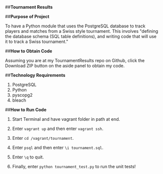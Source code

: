 ##**Tournament Results**

##**Purpose of Project**

To have a Python module that uses the PostgreSQL database to track players and matches from a Swiss style tournament. This involves "defining the database schema (SQL table definitions), and writing code that will use it to track a Swiss tournament."

##**How to Obtain Code**

Assuming you are at my TournamentResults repo on Github, click the Download ZIP button on the aside panel to obtain my code.

##**Technology Requirements**

1. PostgreSQL
2. Python
3. pyscopg2
4. bleach

##**How to Run Code**

1. Start Terminal and have vagrant folder in path at end.

2. Enter `vagrant up` and then enter `vagrant ssh`.

3. Enter `cd /vagrant/tournament`.

4. Enter `psql` and then enter `\i tournament.sql`.

5. Enter `\q` to quit.

6. Finally, enter `python tournament_test.py` to run the unit tests!
